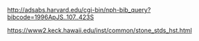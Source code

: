 http://adsabs.harvard.edu/cgi-bin/nph-bib_query?bibcode=1996ApJS..107..423S


https://www2.keck.hawaii.edu/inst/common/stone_stds_hst.html
